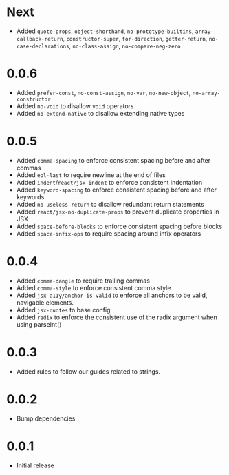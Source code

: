 # Next
- Added `quote-props`, `object-shorthand`, `no-prototype-builtins`, `array-callback-return`, `constructor-super`, `for-direction`, `getter-return`, `no-case-declarations`, `no-class-assign`, `no-compare-neg-zero`

# 0.0.6
- Added `prefer-const`, `no-const-assign`, `no-var`, `no-new-object`, `no-array-constructor`
- Added `no-void` to disallow `void` operators
- Added `no-extend-native` to disallow extending native types

# 0.0.5
- Added `comma-spacing` to enforce consistent spacing before and after commas
- Added `eol-last` to require newline at the end of files
- Added `indent`/`react/jsx-indent` to enforce consistent indentation
- Added `keyword-spacing` to enforce consistent spacing before and after keywords
- Added `no-useless-return` to disallow redundant return statements
- Added `react/jsx-no-duplicate-props` to prevent duplicate properties in JSX
- Added `space-before-blocks` to enforce consistent spacing before blocks
- Added `space-infix-ops` to require spacing around infix operators

# 0.0.4
- Added `comma-dangle` to require trailing commas
- Added `comma-style` to enforce consistent comma style
- Added `jsx-a11y/anchor-is-valid` to enforce all anchors to be valid, navigable elements.
- Added `jsx-quotes` to base config
- Added `radix` to enforce the consistent use of the radix argument when using parseInt()

# 0.0.3
- Added rules to follow our guides related to strings.

# 0.0.2
- Bump dependencies

# 0.0.1
- Initial release
